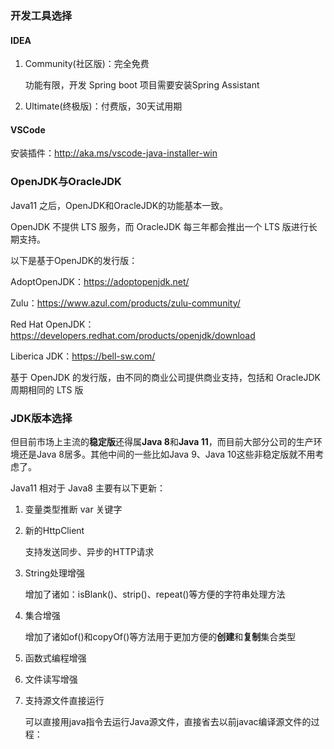 ### 开发工具选择

#### IDEA

1. Community(社区版)：完全免费

   功能有限，开发 Spring boot 项目需要安装Spring Assistant

2. Ultimate(终极版)：付费版，30天试用期

#### VSCode

安装插件：http://aka.ms/vscode-java-installer-win

### OpenJDK与OracleJDK

Java11 之后，OpenJDK和OracleJDK的功能基本一致。

OpenJDK 不提供 LTS 服务，而 OracleJDK 每三年都会推出一个 LTS 版进行长期支持。

以下是基于OpenJDK的发行版：

AdoptOpenJDK：https://adoptopenjdk.net/

Zulu：https://www.azul.com/products/zulu-community/

Red Hat OpenJDK：https://developers.redhat.com/products/openjdk/download

Liberica JDK：https://bell-sw.com/

基于 OpenJDK 的发行版，由不同的商业公司提供商业支持，包括和 OracleJDK 周期相同的 LTS 版

### JDK版本选择

但目前市场上主流的**稳定版**还得属**Java 8**和**Java 11**，而目前大部分公司的生产环境还是Java 8居多。其他中间的一些比如Java 9、Java 10这些非稳定版就不用考虑了。

Java11 相对于 Java8 主要有以下更新：

1. 变量类型推断 var 关键字

2. 新的HttpClient

   支持发送同步、异步的HTTP请求

3. String处理增强

   增加了诸如：isBlank()、strip()、repeat()等方便的字符串处理方法

4. 集合增强

   增加了诸如of()和copyOf()等方法用于更加方便的**创建**和**复制**集合类型

5. 函数式编程增强

6. 文件读写增强

7. 支持源文件直接运行

   可以直接用java指令去运行Java源文件，直接省去以前javac编译源文件的过程：